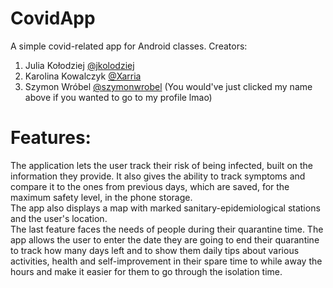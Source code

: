 # CovidApp

A simple covid-related app for Android classes.
Creators:
1. Julia Kołodziej [@jkolodziej](https://github.com/jkolodziej)
2. Karolina Kowalczyk [@Xarria](https://github.com/Xarria)
3. Szymon Wróbel [@szymonwrobel](https://github.com/szymonwrobel) (You would've just clicked my name above if you wanted to go to my profile lmao)

# Features:

The application lets the user track their risk of being infected, built on the information they provide. It also gives the ability to track symptoms and compare it to the ones from previous days, which are saved, for the maximum safety level, in the phone storage.\
The app also displays a map with marked sanitary-epidemiological stations and the user's location.\
The last feature faces the needs of people during their quarantine time. The app allows the user to enter the date they are going to end their quarantine to track how many days left and to show them daily tips about various activities, health and self-improvement in their spare time to while away the hours and make it easier for them to go through the isolation time.
